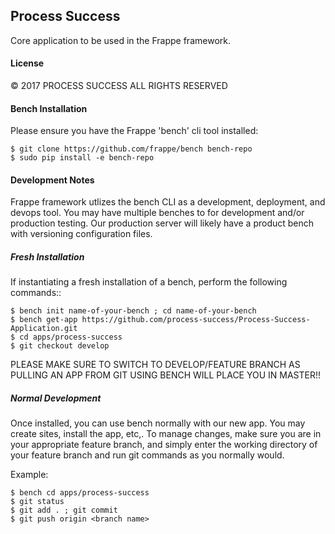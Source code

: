 ## Process Success

Core application to be used in the Frappe framework.

#### License

© 2017 PROCESS SUCCESS ALL RIGHTS RESERVED

#### Bench Installation
Please ensure you have the Frappe 'bench' cli tool installed:

```
$ git clone https://github.com/frappe/bench bench-repo
$ sudo pip install -e bench-repo
```

#### Development Notes

Frappe framework utlizes the bench CLI as a development, deployment, and devops tool. You may have multiple benches to for development and/or production testing. Our production server will likely have a product bench with versioning configuration files.

##### Fresh Installation
If instantiating a fresh installation of a bench, perform the following commands::

```
$ bench init name-of-your-bench ; cd name-of-your-bench
$ bench get-app https://github.com/process-success/Process-Success-Application.git
$ cd apps/process-success
$ git checkout develop
```
PLEASE MAKE SURE TO SWITCH TO DEVELOP/FEATURE BRANCH AS PULLING AN APP FROM GIT USING BENCH WILL PLACE YOU IN MASTER!!

##### Normal Development
Once installed, you can use bench normally with our new app. You may create sites, install the app, etc,. To manage changes, make sure you are in your appropriate feature branch, and simply enter the working directory of your feature branch and run git commands as you normally would.

Example:
```
$ bench cd apps/process-success
$ git status
$ git add . ; git commit
$ git push origin <branch name>
```
